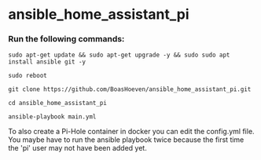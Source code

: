 # ansible_home_assistant_pi

### Run the following commands:

```
sudo apt-get update && sudo apt-get upgrade -y && sudo sudo apt install ansible git -y
```

```
sudo reboot
```

```
git clone https://github.com/BoasHoeven/ansible_home_assistant_pi.git
```

```
cd ansible_home_assistant_pi
```

```
ansible-playbook main.yml
```

To also create a Pi-Hole container in docker you can edit the config.yml file.
You maybe have to run the ansible playbook twice because the first time the 'pi' user may not have been added yet.
